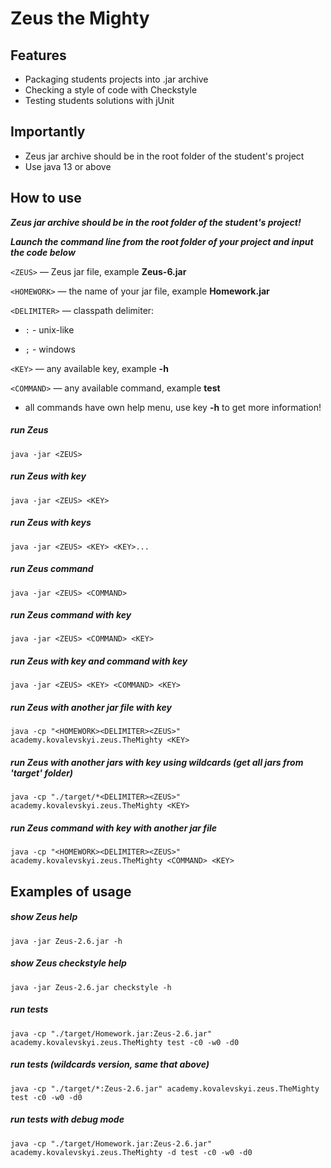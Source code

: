 # Zeus the Mighty

## Features

- Packaging students projects into .jar archive
- Checking a style of code with Checkstyle
- Testing students solutions with jUnit

## Importantly

- Zeus jar archive should be in the root folder of the student's project
- Use java 13 or above

## How to use

**_Zeus jar archive should be in the root folder of the student's project!_**

**_Launch the command line from the root folder of your project and input the code below_**

`<ZEUS>` — Zeus jar file, example **Zeus-6.jar**

`<HOMEWORK>` — the name of your jar file, example **Homework.jar**

`<DELIMITER>` — classpath delimiter:

- `:` - unix-like

- `;` - windows

`<KEY>` — any available key, example **-h**

`<COMMAND>` — any available command, example **test**

- all commands have own help menu, use key **-h** to get more information!

##### run Zeus

`java -jar <ZEUS>`

##### run Zeus with key

`java -jar <ZEUS> <KEY>`

##### run Zeus with keys

`java -jar <ZEUS> <KEY> <KEY>...`

##### run Zeus command

`java -jar <ZEUS> <COMMAND>`

##### run Zeus command with key

`java -jar <ZEUS> <COMMAND> <KEY>`

##### run Zeus with key and command with key

`java -jar <ZEUS> <KEY> <COMMAND> <KEY>`

##### run Zeus with another jar file with key

`java -cp "<HOMEWORK><DELIMITER><ZEUS>" academy.kovalevskyi.zeus.TheMighty <KEY>`

##### run Zeus with another jars with key using wildcards (get all jars from 'target' folder)

`java -cp "./target/*<DELIMITER><ZEUS>" academy.kovalevskyi.zeus.TheMighty <KEY>`

##### run Zeus command with key with another jar file

`java -cp "<HOMEWORK><DELIMITER><ZEUS>" academy.kovalevskyi.zeus.TheMighty <COMMAND> <KEY>`

## Examples of usage

##### show Zeus help

`java -jar Zeus-2.6.jar -h`

##### show Zeus checkstyle help

`java -jar Zeus-2.6.jar checkstyle -h`

##### run tests

`java -cp "./target/Homework.jar:Zeus-2.6.jar" academy.kovalevskyi.zeus.TheMighty test -c0 -w0 -d0`

##### run tests (wildcards version, same that above)

`java -cp "./target/*:Zeus-2.6.jar" academy.kovalevskyi.zeus.TheMighty test -c0 -w0 -d0`

##### run tests with debug mode

`java -cp "./target/Homework.jar:Zeus-2.6.jar" academy.kovalevskyi.zeus.TheMighty -d test -c0 -w0 -d0`
